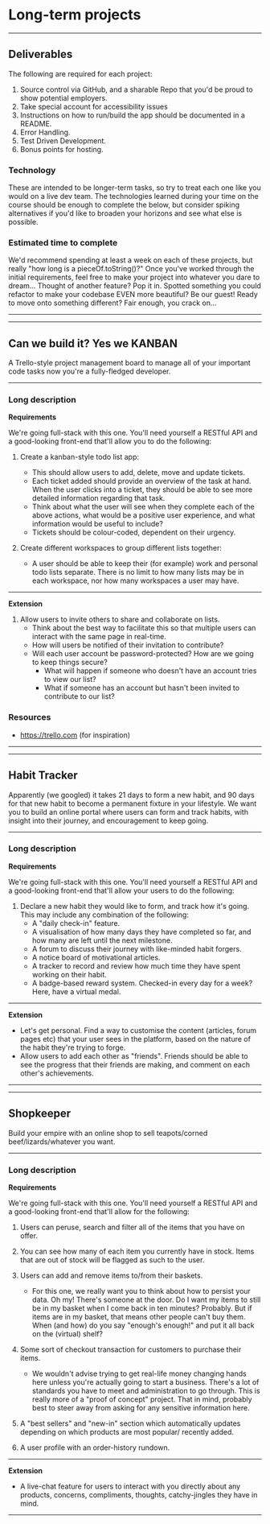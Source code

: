 # Long-term projects
---


## **Deliverables**

The following are required for each project:

1. Source control via GitHub, and a sharable Repo that you'd be proud to show potential employers.
2. Take special account for accessibility issues
3. Instructions on how to run/build the app should be documented in a README.
4. Error Handling.
5. Test Driven Development.
6. Bonus points for hosting.

### **Technology**

These are intended to be longer-term tasks, so try to treat each one like you would on a live dev team. The technologies learned during your time on the course should be enough to complete the below, but consider spiking alternatives if you'd like to broaden your horizons and see what else is possible.

### **Estimated time to complete**

We'd recommend spending at least a week on each of these projects, but really "how long is a pieceOf.toString()?" Once you've worked through the initial requirements, feel free to make your project into whatever you dare to dream... Thought of another feature? Pop it in. Spotted something you could refactor to make your codebase EVEN more beautiful? Be our guest! Ready to move onto something different? Fair enough, you crack on...

---

---

## **Can we build it? Yes we KANBAN**

A Trello-style project management board to manage all of your important code tasks now you're a fully-fledged developer.

---

### **Long description**

**Requirements**

We're going full-stack with this one. You'll need yourself a RESTful API and a good-looking front-end that'll allow you to do the following:

1. Create a kanban-style todo list app:

   - This should allow users to add, delete, move and update tickets.
   - Each ticket added should provide an overview of the task at hand. When the user clicks into a ticket, they should be able to see more detailed information regarding that task.
   - Think about what the user will see when they complete each of the above actions, what would be a positive user experience, and what information would be useful to include?
   - Tickets should be colour-coded, dependent on their urgency.

2. Create different workspaces to group different lists together:

   - A user should be able to keep their (for example) work and personal todo lists separate. There is no limit to how many lists may be in each workspace, nor how many workspaces a user may have.

---

**Extension**

1. Allow users to invite others to share and collaborate on lists.
   - Think about the best way to facilitate this so that multiple users can interact with the same page in real-time.
   - How will users be notified of their invitation to contribute?
   - Will each user account be password-protected? How are we going to keep things secure?
     - What will happen if someone who doesn't have an account tries to view our list?
     - What if someone has an account but hasn't been invited to contribute to our list?

### **Resources**

- https://trello.com (for inspiration)

---

---

## **Habit Tracker**

Apparently (we googled) it takes 21 days to form a new habit, and 90 days for that new habit to become a permanent fixture in your lifestyle. We want you to build an online portal where users can form and track habits, with insight into their journey, and encouragement to keep going.

---

### **Long description**

**Requirements**

We're going full-stack with this one. You'll need yourself a RESTful API and a good-looking front-end that'll allow your users to do the following:

1. Declare a new habit they would like to form, and track how it's going. This may include any combination of the following:
   - A "daily check-in" feature.
   - A visualisation of how many days they have completed so far, and how many are left until the next milestone.
   - A forum to discuss their journey with like-minded habit forgers.
   - A notice board of motivational articles.
   - A tracker to record and review how much time they have spent working on their habit.
   - A badge-based reward system. Checked-in every day for a week? Here, have a virtual medal.

---

**Extension**

- Let's get personal. Find a way to customise the content (articles, forum pages etc) that your user sees in the platform, based on the nature of the habit they're trying to forge.
- Allow users to add each other as "friends". Friends should be able to see the progress that their friends are making, and comment on each other's achievements.

---

---

## **Shopkeeper**

Build your empire with an online shop to sell teapots/corned beef/lizards/whatever you want.

---

### **Long description**

**Requirements**

We're going full-stack with this one. You'll need yourself a RESTful API and a good-looking front-end that'll allow for the following:

1. Users can peruse, search and filter all of the items that you have on offer.

2. You can see how many of each item you currently have in stock. Items that are out of stock will be flagged as such to the user.

3. Users can add and remove items to/from their baskets.

   - For this one, we really want you to think about how to persist your data. Oh my! There's someone at the door. Do I want my items to still be in my basket when I come back in ten minutes? Probably. But if items are in my basket, that means other people can't buy them. When (and how) do you say "enough's enough!" and put it all back on the (virtual) shelf?

4. Some sort of checkout transaction for customers to purchase their items.

   - We wouldn't advise trying to get real-life money changing hands here unless you're actually going to start a business. There's a lot of standards you have to meet and administration to go through. This is really more of a "proof of concept" project. That in mind, probably best to steer away from asking for any sensitive information here.

5. A "best sellers" and "new-in" section which automatically updates depending on which products are most popular/ recently added.

6. A user profile with an order-history rundown.

---

**Extension**

- A live-chat feature for users to interact with you directly about any products, concerns, compliments, thoughts, catchy-jingles they have in mind.

---
